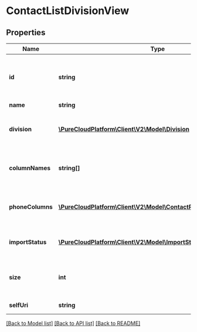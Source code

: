 # ContactListDivisionView

## Properties
Name | Type | Description | Notes
------------ | ------------- | ------------- | -------------
**id** | **string** | The globally unique identifier for the object. | [optional] 
**name** | **string** |  | [optional] 
**division** | [**\PureCloudPlatform\Client\V2\Model\Division**](Division.md) | The division to which this entity belongs. | [optional] 
**columnNames** | **string[]** | The names of the contact data columns. | 
**phoneColumns** | [**\PureCloudPlatform\Client\V2\Model\ContactPhoneNumberColumn[]**](ContactPhoneNumberColumn.md) | Indicates which columns are phone numbers. | 
**importStatus** | [**\PureCloudPlatform\Client\V2\Model\ImportStatus**](ImportStatus.md) | The status of the import process. | [optional] 
**size** | **int** | The number of contacts in the ContactList. | [optional] 
**selfUri** | **string** | The URI for this object | [optional] 

[[Back to Model list]](../README.md#documentation-for-models) [[Back to API list]](../README.md#documentation-for-api-endpoints) [[Back to README]](../README.md)


